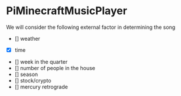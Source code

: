 # PiMinecraftMusicPlayer

We will consider the following external factor in determining the song

- [] weather
- [x] time
- [] week in the quarter
- [] number of people in the house
- [] season
- [] stock/crypto
- [] mercury retrograde
